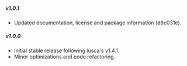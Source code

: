 ##### v1.0.1

* Updated documentation, license and package information (d8c031e).


##### v1.0.0

* Initial stable release following lusca's v1.4.1.
* Minor optimizations and code refactoring.
